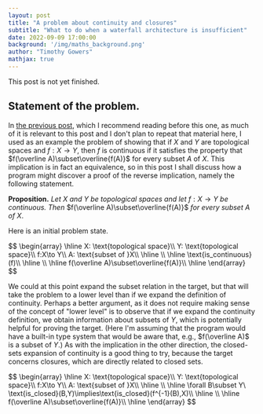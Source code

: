 ```yaml
---
layout: post
title: "A problem about continuity and closures"
subtitle: "What to do when a waterfall architecture is insufficient"
date: 2022-09-09 17:00:00
background: '/img/maths_background.png'
author: "Timothy Gowers"
mathjax: true
---
```


This post is not yet finished.

## Statement of the problem.

In <a href="{{site.baseurl}}/2022/09/09/subtasks.html">the previous post</a>, which I recommend reading before this one, as much of it is relevant to this post and I don't plan to repeat that material here, I used as an example the problem of showing that if $X$ and $Y$ are topological spaces and $f:X\to Y$, then $f$ is continuous if it satisfies the property that $f(\overline A)\subset\overline{f(A)}$ for every subset $A$ of $X$. This implication is in fact an equivalence, so in this post I shall discuss how a program might discover a proof of the reverse implication, namely the following statement.

**Proposition.** *Let* $X$ *and* $Y$ *be topological spaces and let* $f:X\to Y$ *be continuous. Then* $f(\overline A)\subset\overline{f(A)}$ *for every subset* $A$ *of* $X$.

Here is an initial problem state.

<p>
  $$
  \begin{array}
  \hline
  X: \text{topological space}\\
  Y: \text{topological space}\\
  f:X\to Y\\
  A: \text{subset of }X\\
  \hline
  \\
  \hline
  \text{is_continuous}(f)\\
  \hline
  \\
  \hline
  f(\overline A)\subset\overline{f(A)}\\
  \hline
  \end{array}
  $$
</p>

We could at this point expand the subset relation in the target, but that will take the problem to a lower level than if we expand the definition of continuity. Perhaps a better argument, as it does not require making sense of the concept of "lower level" is to observe that if we expand the continuity definition, we obtain information about subsets of $Y$, which is potentially helpful for proving the target. (Here I'm assuming that the program would have a built-in type system that would be aware that, e.g., $f(\overline A)$ is a subset of $Y$.) As with the implication in the other direction, the closed-sets expansion of continuity is a good thing to try, because the target concerns closures, which are directly related to closed sets.

<p>
  $$
  \begin{array}
  \hline
  X: \text{topological space}\\
  Y: \text{topological space}\\
  f:X\to Y\\
  A: \text{subset of }X\\
  \hline
  \\
  \hline
  \forall B\subset Y\ \text{is_closed}(B,Y)\implies\text{is_closed}(f^{-1}(B),X)\\
  \hline
  \\
  \hline
  f(\overline A)\subset\overline{f(A)}\\
  \hline
  \end{array}
  $$
</p>
